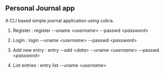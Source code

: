 Personal Journal app
-------------------------------

A CLI based simple journal application using cobra.

1. Register 	   : register --uname <*username*> --passwd <*password*>

2. Login          : login --uname <*username*> --passwd <*password*>

3. Add new entry : entry --add <*data*> --uname <*username*> --passwd <*password*>

4. List entries  : entry list --uname <*username*>
